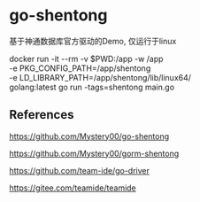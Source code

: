 # go-shentong

基于神通数据库官方驱动的Demo, 仅运行于linux

docker run -it --rm -v $PWD:/app -w /app \
-e PKG_CONFIG_PATH=/app/shentong \
-e LD_LIBRARY_PATH=/app/shentong/lib/linux64/ \
golang:latest go run -tags=shentong main.go 


## References

https://github.com/Mystery00/go-shentong

https://github.com/Mystery00/gorm-shentong

https://github.com/team-ide/go-driver

https://gitee.com/teamide/teamide